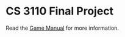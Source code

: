 # CS 3110 Final Project

Read the [Game Manual](https://github.com/SamChou19815/CS3110-Final-Project/blob/master/MANUAL.md)
for more information.
